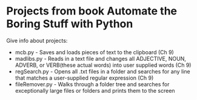 # Projects from book Automate the Boring Stuff with Python

Give info about projects:
- mcb.py - Saves and loads pieces of text to the clipboard (Ch 9)
- madlibs.py - Reads in a text file and changes all ADJECTIVE, NOUN, ADVERB, or VERB(these actual words) into user supplied words (Ch 9)
- regSearch.py - Opens all .txt files in a folder and searches for any line that matches a user-supplied regular expression (Ch 9)
- fileRemover.py - Walks through a folder tree and searches for exceptionally large files or folders and prints them to the screen

